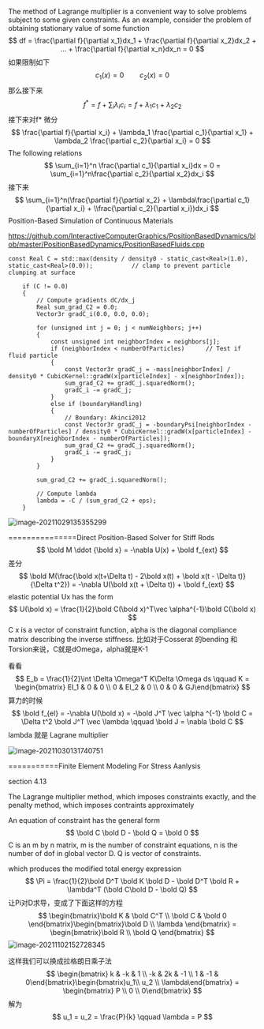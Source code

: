 

The method of Lagrange multiplier is a convenient way to solve problems subject to some given constraints. As an example, consider the problem of obtaining stationary value of some function
$$
df = \frac{\partial f}{\partial x_1}dx_1 + \frac{\partial f}{\partial x_2}dx_2 + ... + \frac{\partial f}{\partial x_n}dx_n = 0
$$
如果限制如下
$$
c_1(x) = 0 \qquad c_2(x) = 0
$$
那么接下来
$$
f^* = f+ \sum_i \lambda_i c_i = f + \lambda_1 c_1 + \lambda_2 c_2
$$
接下来对f* 微分
$$
\frac{\partial f}{\partial x_i} + \lambda_1 \frac{\partial c_1}{\partial x_1} + \lambda_2 \frac{\partial c_2}{\partial x_i} = 0
$$
The following relations
$$
\sum_{i=1}^n \frac{\partial c_1}{\partial x_i}dx = 0 = \sum_{i=1}^n\frac{\partial c_2}{\partial x_2}dx_i
$$
接下来
$$
\sum_{i=1}^n(\frac{\partial f}{\partial x_2} + \lambda\frac{\partial c_1}{\partial x_i} + \\frac{\partial c_2}{\partial x_i})dx_i
$$
Position-Based Simulation of Continuous Materials  

https://github.com/InteractiveComputerGraphics/PositionBasedDynamics/blob/master/PositionBasedDynamics/PositionBasedFluids.cpp

```
const Real C = std::max(density / density0 - static_cast<Real>(1.0), static_cast<Real>(0.0));			// clamp to prevent particle clumping at surface

	if (C != 0.0)
	{
		// Compute gradients dC/dx_j 
		Real sum_grad_C2 = 0.0;
		Vector3r gradC_i(0.0, 0.0, 0.0);

		for (unsigned int j = 0; j < numNeighbors; j++)
		{
			const unsigned int neighborIndex = neighbors[j];
			if (neighborIndex < numberOfParticles)		// Test if fluid particle
			{
				const Vector3r gradC_j = -mass[neighborIndex] / density0 * CubicKernel::gradW(x[particleIndex] - x[neighborIndex]);
				sum_grad_C2 += gradC_j.squaredNorm();
				gradC_i -= gradC_j;
			}
			else if (boundaryHandling)
			{
				// Boundary: Akinci2012
				const Vector3r gradC_j = -boundaryPsi[neighborIndex - numberOfParticles] / density0 * CubicKernel::gradW(x[particleIndex] - boundaryX[neighborIndex - numberOfParticles]);
				sum_grad_C2 += gradC_j.squaredNorm();
				gradC_i -= gradC_j;
			}
		}

		sum_grad_C2 += gradC_i.squaredNorm();

		// Compute lambda
		lambda = -C / (sum_grad_C2 + eps);
	}
```

![image-20211029135355299](D:\定理\数学\image-20211029135355299.png)

===============Direct Position-Based Solver for Stiff Rods  
$$
\bold M \ddot {\bold x} = -\nabla U(x) + \bold f_{ext}
$$
差分
$$
\bold M(\frac{\bold x(t+\Delta t) - 2\bold x(t) + \bold x(t - \Delta t)}{\Delta t^2}) = -\nabla U(\bold x(t + \Delta t)) + \bold f_{ext}
$$
elastic potential Ux has the form
$$
U(\bold x) = \frac{1}{2}\bold C(\bold x)^T\vec \alpha^{-1}\bold C(\bold x)
$$
C x is a vector of constraint function, alpha is the diagonal compliance matrix describing the inverse stiffness. 比如对于Cosserat 的bending 和Torsion来说，C就是dOmega，alpha就是K-1

看看
$$
E_b = \frac{1}{2}\int \Delta \Omega^T K\Delta \Omega ds \qquad K = \begin{bmatrix} EI_1 & 0 & 0 \\ 0 & EI_2 & 0 \\ 0 & 0 & GJ\end{bmatrix}
$$
算力的时候
$$
\bold f_{el} = -\nabla U(\bold x) = -\bold J^T \vec \alpha ^{-1} \bold C = \Delta t^2 \bold J^T \vec \lambda \qquad \bold J = \nabla \bold C
$$
lambda 就是 Lagrane multiplier

![image-20211030131740751](D:\定理\数学\image-20211030131740751.png)

===========Finite Element Modeling For Stress Aanlysis

section 4.13

The Lagrange multiplier method, which imposes constraints exactly, and the penalty method, which imposes contraints approximately

An equation of constraint has the general form
$$
\bold C \bold D - \bold Q = \bold 0
$$
C is an m by n matrix, m is the number of constraint equations, n is the number of dof in global vector D. Q is vector of constraints.

which produces the modified total energy expression
$$
\Pi = \frac{1}{2}\bold D^T \bold K \bold D - \bold D^T \bold R + \lambda^T (\bold C\bold D - \bold Q)
$$
让Pi对D求导，变成了下面这样的方程
$$
\begin{bmatrix}\bold K & \bold C^T \\ \bold C & \bold 0 \end{bmatrix}\begin{bmatrix}\bold D \\ \lambda \end{bmatrix} = \begin{bmatrix}\bold R \\ \bold Q \end{bmatrix}
$$
![image-20211102152728345](D:\定理\数学\image-20211102152728345.png)

这样我们可以换成拉格朗日乘子法
$$
\begin{bmatrix} k & -k & 1 \\ -k & 2k & -1 \\ 1 & -1 & 0\end{bmatrix}\begin{bmatrix}u_1\\ u_2 \\ \lambda\end{bmatrix} = \begin{bmatrix} P \\ 0 \\ 0\end{bmatrix}
$$
解为
$$
u_1 = u_2 = \frac{P}{k} \qquad \lambda = P
$$


